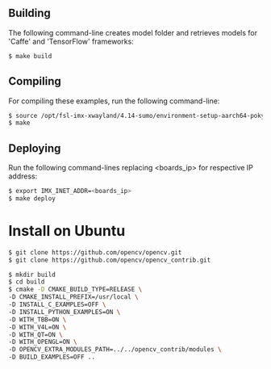 ## Building

The following command-line creates model folder and retrieves models for 'Caffe'
and 'TensorFlow' frameworks:

```bash
$ make build
```
## Compiling

For compiling these examples, run the following command-line:

```bash
$ source /opt/fsl-imx-xwayland/4.14-sumo/environment-setup-aarch64-poky-linux
$ make
```
## Deploying

Run the following command-lines replacing <boards_ip> for respective IP address:

```bash
$ export IMX_INET_ADDR=<boards_ip>
$ make deploy
```

# Install on Ubuntu

```bash
$ git clone https://github.com/opencv/opencv.git
$ git clone https://github.com/opencv/opencv_contrib.git
```

```bash
$ mkdir build
$ cd build
$ cmake -D CMAKE_BUILD_TYPE=RELEASE \
-D CMAKE_INSTALL_PREFIX=/usr/local \
-D INSTALL_C_EXAMPLES=OFF \
-D INSTALL_PYTHON_EXAMPLES=ON \
-D WITH_TBB=ON \
-D WITH_V4L=ON \
-D WITH_QT=ON \
-D WITH_OPENGL=ON \
-D OPENCV_EXTRA_MODULES_PATH=../../opencv_contrib/modules \
-D BUILD_EXAMPLES=OFF ..
```
